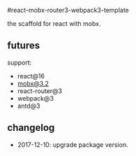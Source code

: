 #react-mobx-router3-webpack3-template

the scaffold for react with mobx.

## futures

support:

- react@16
- mobx@3.2
- react-router@3
- webpack@3
- antd@3

## changelog

- 2017-12-10: upgrade package version.
